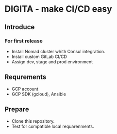 # DIGITA - make CI/CD easy

## Introduce

### For first release

 - Install Nomad cluster whith Consul integration.
 - Install custom GitLab CI/CD
 - Assign dev, stage and prod environment

## Requrements

 - GCP account
 - GCP SDK (gcloud), Ansible 

## Prepare

 - Clone this repository.
 - Test for compatible local requarenments.
